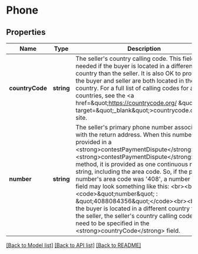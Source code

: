 # Phone

## Properties
Name | Type | Description | Notes
------------ | ------------- | ------------- | -------------
**countryCode** | **string** | The seller&#x27;s country calling code. This field is needed if the buyer is located in a different country than the seller. It is also OK to provide if the buyer and seller are both located in the same country. For a full list of calling codes for all countries, see the &lt;a href&#x3D;\&quot;https://countrycode.org/ \&quot; target&#x3D;\&quot;_blank\&quot;&gt;countrycode.org&lt;/a&gt; site. | [optional] 
**number** | **string** | The seller&#x27;s primary phone number associated with the return address. When this number is provided in a &lt;strong&gt;contestPaymentDispute&lt;/strong&gt; or &lt;strong&gt;contestPaymentDispute&lt;/strong&gt; method, it is provided as one continuous numeric string, including the area code. So, if the phone number&#x27;s area code was &#x27;408&#x27;, a number in this field may look something like this: &lt;br&gt;&lt;br&gt;&lt;code&gt;\&quot;number\&quot; : \&quot;4088084356\&quot;&lt;/code&gt;&lt;br&gt;&lt;br&gt;If the buyer is located in a different country than the seller, the seller&#x27;s country calling code will need to be specified in the &lt;strong&gt;countryCode&lt;/strong&gt; field. | [optional] 

[[Back to Model list]](../../README.md#documentation-for-models) [[Back to API list]](../../README.md#documentation-for-api-endpoints) [[Back to README]](../../README.md)

